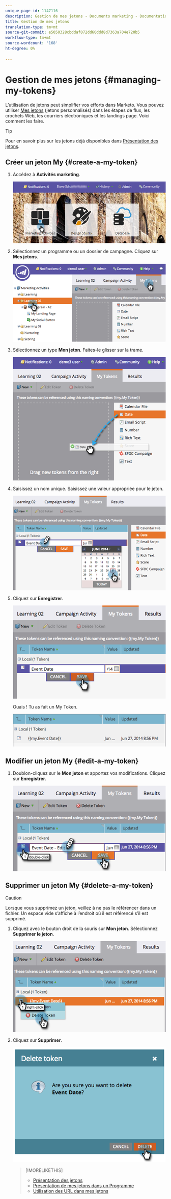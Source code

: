 ```yaml
---
unique-page-id: 1147116
description: Gestion de mes jetons - Documents marketing - Documentation du produit
title: Gestion de mes jetons
translation-type: tm+mt
source-git-commit: e5050328cbddaf072dd60ddd8d7363a704e720b5
workflow-type: tm+mt
source-wordcount: '168'
ht-degree: 0%

---
```



# Gestion de mes jetons {#managing-my-tokens}

L’utilisation de jetons peut simplifier vos efforts dans Marketo. Vous pouvez utiliser [Mes jetons](/help/marketo/product-docs/core-marketo-concepts/programs/tokens/understanding-my-tokens-in-a-program.md) (jetons personnalisés) dans les étapes de flux, les crochets Web, les courriers électroniques et les landings page. Voici comment les faire.

>[!TIP]
>
>Pour en savoir plus sur les jetons déjà disponibles dans [Présentation des jetons](/help/marketo/product-docs/demand-generation/landing-pages/personalizing-landing-pages/tokens-overview.md).

## Créer un jeton My {#create-a-my-token}

1. Accédez à **Activités marketing**.

   ![](assets/login-marketing-activities.png)

1. Sélectionnez un programme ou un dossier de campagne. Cliquez sur **Mes jetons**.

   ![](assets/image2014-9-18-12-3a4-3a27.png)

1. Sélectionnez un type **Mon jeton**. Faites-le glisser sur la trame.

   ![](assets/image2014-9-18-12-3a4-3a39.png)

1. Saisissez un nom unique. Saisissez une valeur appropriée pour le jeton.

   ![](assets/image2014-9-18-12-3a4-3a53.png)

1. Cliquez sur **Enregistrer**.

   ![](assets/image2014-9-18-12-3a5-3a5.png)

   Ouais ! Tu as fait un My Token.

   ![](assets/image2014-9-18-12-3a5-3a15.png)

## Modifier un jeton My {#edit-a-my-token}

1. Doublon-cliquez sur le **Mon jeton** et apportez vos modifications. Cliquez sur **Enregistrer**.

   ![](assets/image2014-9-18-12-3a5-3a45.png)

## Supprimer un jeton My {#delete-a-my-token}

>[!CAUTION]
>
>Lorsque vous supprimez un jeton, veillez à ne pas le référencer dans un fichier. Un espace vide s’affiche à l’endroit où il est référencé s’il est supprimé.

1. Cliquez avec le bouton droit de la souris sur **Mon jeton**. Sélectionnez **Supprimer le jeton**.

   ![](assets/image2014-9-18-12-3a7-3a24.png)

1. Cliquez sur **Supprimer**.

   ![](assets/image2014-9-18-12-3a7-3a31.png)

   >[!MORELIKETHIS]
   >
   >* [Présentation des jetons](/help/marketo/product-docs/demand-generation/landing-pages/personalizing-landing-pages/tokens-overview.md)
   >* [Présentation de mes jetons dans un Programme](/help/marketo/product-docs/core-marketo-concepts/programs/tokens/understanding-my-tokens-in-a-program.md)
   >* [Utilisation des URL dans mes jetons](/help/marketo/product-docs/email-marketing/general/using-tokens/using-urls-in-my-tokens.md)

